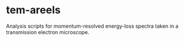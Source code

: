 tem-areels
==========

Analysis scripts for momentum-resolved energy-loss spectra taken in a transmission electron microscope.
